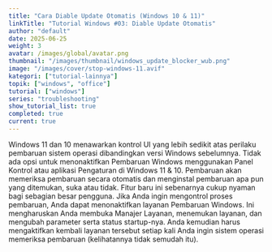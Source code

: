 ```yaml
---
title: "Cara Diable Update Otomatis (Windows 10 & 11)"
linkTitle: "Tutorial Windows #03: Diable Update Otomatis"
author: "default"
date: 2025-06-25
weight: 3
avatar: /images/global/avatar.png
thumbnail: "/images/thumbnail/windows_update_blocker_wub.png"
image: "/images/cover/stop-windows-11.avif"
kategori: ["tutorial-lainnya"]
topik: ["windows", "office"]
tutorial: ["windows"]
series: "troubleshooting"
show_tutorial_list: true
completed: true
current: true 
---
```


Windows 11 dan 10 menawarkan kontrol UI yang lebih sedikit atas perilaku pembaruan sistem operasi dibandingkan versi Windows sebelumnya. Tidak ada opsi untuk menonaktifkan Pembaruan Windows menggunakan Panel Kontrol atau aplikasi Pengaturan di Windows 11 & 10. Pembaruan akan memeriksa pembaruan secara otomatis dan menginstal pembaruan apa pun yang ditemukan, suka atau tidak. Fitur baru ini sebenarnya cukup nyaman bagi sebagian besar pengguna. Jika Anda ingin mengontrol proses pembaruan, Anda dapat menonaktifkan layanan Pembaruan Windows. Ini mengharuskan Anda membuka Manajer Layanan, menemukan layanan, dan mengubah parameter serta status startup-nya. Anda kemudian harus mengaktifkan kembali layanan tersebut setiap kali Anda ingin sistem operasi memeriksa pembaruan (kelihatannya tidak semudah itu).
